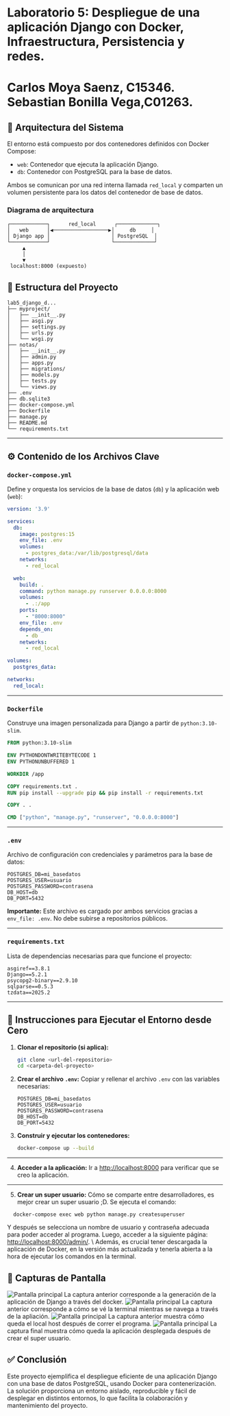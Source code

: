 # Laboratorio 5: Despliegue de una aplicación Django con Docker, Infraestructura, Persistencia y redes.
# Carlos Moya Saenz, C15346. Sebastian Bonilla Vega,C01263.

## 📐 Arquitectura del Sistema

El entorno está compuesto por dos contenedores definidos con Docker Compose:

- `web`: Contenedor que ejecuta la aplicación Django.
- `db`: Contenedor con PostgreSQL para la base de datos.

Ambos se comunican por una red interna llamada `red_local` y comparten un volumen persistente para los datos del contenedor de base de datos.

### Diagrama de arquitectura

```
┌────────────┐      red_local      ┌─────────────┐
│   web      │◀──────────────────▶│     db     │
│ Django app │                    │ PostgreSQL  │
└────────────┘                    └─────────────┘
     ▲
     │
     ▼
 localhost:8000 (expuesto)
```

## 📁 Estructura del Proyecto

```
lab5_django_d...
├── myproject/
│   ├── __init__.py
│   ├── asgi.py
│   ├── settings.py
│   ├── urls.py
│   └── wsgi.py
├── notas/
│   ├── __init__.py
│   ├── admin.py
│   ├── apps.py
│   ├── migrations/
│   ├── models.py
│   ├── tests.py
│   └── views.py
├── .env
├── db.sqlite3
├── docker-compose.yml
├── Dockerfile
├── manage.py
├── README.md
└── requirements.txt
```

---

## ⚙️ Contenido de los Archivos Clave

### `docker-compose.yml`

Define y orquesta los servicios de la base de datos (`db`) y la aplicación web (`web`):

```yaml
version: '3.9'

services:
  db:
    image: postgres:15
    env_file: .env
    volumes:
      - postgres_data:/var/lib/postgresql/data
    networks:
      - red_local

  web:
    build: .
    command: python manage.py runserver 0.0.0.0:8000
    volumes:
      - .:/app
    ports:
      - "8000:8000"
    env_file: .env
    depends_on:
      - db
    networks:
      - red_local

volumes:
  postgres_data:

networks:
  red_local:
```

---

### `Dockerfile`

Construye una imagen personalizada para Django a partir de `python:3.10-slim`.

```dockerfile
FROM python:3.10-slim

ENV PYTHONDONTWRITEBYTECODE 1
ENV PYTHONUNBUFFERED 1

WORKDIR /app

COPY requirements.txt .
RUN pip install --upgrade pip && pip install -r requirements.txt

COPY . .

CMD ["python", "manage.py", "runserver", "0.0.0.0:8000"]
```

---

### `.env`

Archivo de configuración con credenciales y parámetros para la base de datos:

```dotenv
POSTGRES_DB=mi_basedatos
POSTGRES_USER=usuario
POSTGRES_PASSWORD=contrasena
DB_HOST=db
DB_PORT=5432
```

**Importante:** Este archivo es cargado por ambos servicios gracias a `env_file: .env`. No debe subirse a repositorios públicos.

---

### `requirements.txt`

Lista de dependencias necesarias para que funcione el proyecto:

```
asgiref==3.8.1
Django==5.2.1
psycopg2-binary==2.9.10
sqlparse==0.5.3
tzdata==2025.2
```

---

## 🚀 Instrucciones para Ejecutar el Entorno desde Cero

1. **Clonar el repositorio (si aplica):**
   ```bash
   git clone <url-del-repositorio>
   cd <carpeta-del-proyecto>
   ```

2. **Crear el archivo `.env`:**
   Copiar y rellenar el archivo `.env` con las variables necesarias:

   ```dotenv
   POSTGRES_DB=mi_basedatos
   POSTGRES_USER=usuario
   POSTGRES_PASSWORD=contrasena
   DB_HOST=db
   DB_PORT=5432
   ```

3. **Construir y ejecutar los contenedores:**
   ```bash
   docker-compose up --build
   ```
---
4. **Acceder a la aplicación:**
   Ir a [http://localhost:8000](http://localhost:8000) para verificar que se creo la aplicación.
---
5. **Crear un super usuario:**
Cómo se comparte entre desarrolladores, es mejor crear un super usuario ;D. Se ejecuta el comando:
 ```
   docker-compose exec web python manage.py createsuperuser 
 ```
Y después se selecciona un nombre de usuario y contraseña adecuada para poder acceder al programa. Luego, acceder a la siguiente página: [http://localhost:8000/admin/](http://localhost:8000/admin/). \\
Además, es crucial tener descargada la aplicación de Docker, en la versión más actualizada y tenerla abierta a la hora de ejecutar los comandos en la terminal.

## 📸 Capturas de Pantalla

![Pantalla principal](./1.png)
La captura anterior corresponde a la generación de la aplicación de Django a través del docker.
![Pantalla principal](./2.png)
La captura anterior corresponde a cómo se vé la terminal mientras se navega a través de la apliación.
![Pantalla principal](./3.png)
La captura anterior muestra cómo queda el local host después de correr el programa.
![Pantalla principal](./4.png)
La captura final muestra cómo queda la aplicación desplegada después de crear el super usuario.

## ✅ Conclusión

Este proyecto ejemplifica el despliegue eficiente de una aplicación Django con una base de datos PostgreSQL, usando Docker para contenerización. La solución proporciona un entorno aislado, reproducible y fácil de desplegar en distintos entornos, lo que facilita la colaboración y mantenimiento del proyecto.